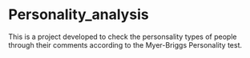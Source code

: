 # Personality_analysis
This is a project developed to check the personsality types of people through their comments according to the Myer-Briggs Personality test.
